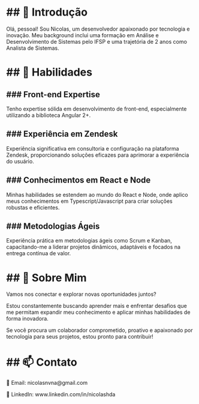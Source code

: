 <h1 align="left">
## 👋 Introdução  
</h1>
<p align="left">
Olá, pessoal! Sou Nicolas, um desenvolvedor apaixonado por tecnologia e inovação. Meu background inclui uma formação em Análise e Desenvolvimento de Sistemas pelo IFSP e uma trajetória de 2 anos como Analista de Sistemas.
</p>

<h1 align="left">
## 🚀 Habilidades
</h1>

<h2 align="left">
### Front-end Expertise
</h2>
<p align="left">
Tenho expertise sólida em desenvolvimento de front-end, especialmente utilizando a biblioteca Angular 2+.
</p>

<h2 align="left">
### Experiência em Zendesk
</h2>
<p align="left">
Experiência significativa em consultoria e configuração na plataforma Zendesk, proporcionando soluções eficazes para aprimorar a experiência do usuário.
</p>

<h2 align="left">
### Conhecimentos em React e Node
</h2>
<p align="left">
Minhas habilidades se estendem ao mundo do React e Node, onde aplico meus conhecimentos em Typescript/Javascript para criar soluções robustas e eficientes.
</p>

<h2 align="left">
### Metodologias Ágeis
</h2>
<p align="left">
Experiência prática em metodologias ágeis como Scrum e Kanban, capacitando-me a liderar projetos dinâmicos, adaptáveis e focados na entrega contínua de valor.
</p>

<h1 align="left">
## 🌱 Sobre Mim  
</h1>
<p align="left">
Vamos nos conectar e explorar novas oportunidades juntos? 
</p>
<p align="left">
Estou constantemente buscando aprender mais e enfrentar desafios que me permitam expandir meu conhecimento e aplicar minhas habilidades de forma inovadora.
</p>
<p align="left">
Se você procura um colaborador comprometido, proativo e apaixonado por tecnologia para seus projetos, estou pronto para contribuir!
</p>

<h1 align="left">
## 📫 Contato
</h1>
<p align="left">
📧 Email: nicolasnvna@gmail.com 
</p>
<p align="left">
🔗 LinkedIn: www.linkedin.com/in/nicolashda
</p>
